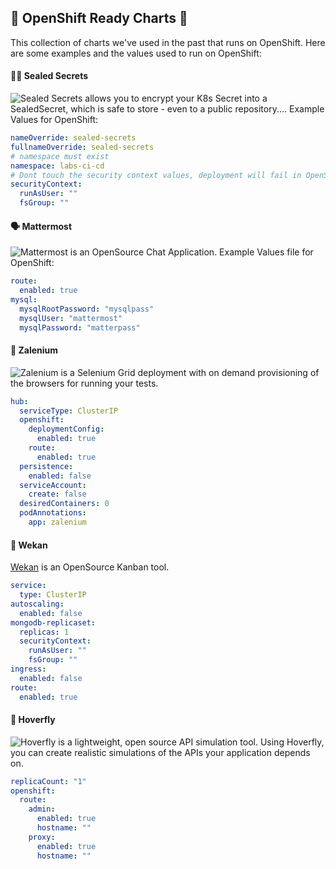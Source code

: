 ## 🧰 OpenShift Ready Charts 🧰
This collection of charts we've used in the past that runs on OpenShift. Here are some examples and the values used to run on OpenShift:

#### 🕵️‍♀️ Sealed Secrets
![Sealed Secrets](https://github.com/helm/charts/tree/master/stable/sealed-secrets) allows you to encrypt your K8s Secret into a SealedSecret, which is safe to store - even to a public repository.... Example Values for OpenShift:

```yaml
nameOverride: sealed-secrets
fullnameOverride: sealed-secrets
# namespace must exist
namespace: labs-ci-cd
# Dont touch the security context values, deployment will fail in OpenShift otherwise.
securityContext:
  runAsUser: ""
  fsGroup: ""
```

#### 🗣 Mattermost
![Mattermost](https://github.com/mattermost/mattermost-helm/tree/master/charts/mattermost-team-edition) is an OpenSource Chat Application. Example Values file for OpenShift:

```yaml
route:
  enabled: true
mysql:
  mysqlRootPassword: "mysqlpass"
  mysqlUser: "mattermost"
  mysqlPassword: "matterpass"
```

#### 🧪 Zalenium
![Zalenium](https://github.com/zalando/zalenium/tree/master/charts/zalenium) is a Selenium Grid deployment with on demand provisioning of the browsers for running your tests.

```yaml
hub:
  serviceType: ClusterIP
  openshift:
    deploymentConfig:
      enabled: true
    route:
      enabled: true
  persistence:
    enabled: false
  serviceAccount:
    create: false
  desiredContainers: 0
  podAnnotations:
    app: zalenium
```

#### 🌮 Wekan
[Wekan](https://github.com/wekan/wekan/tree/master/helm/wekan) is an OpenSource Kanban tool.

```yaml
service:
  type: ClusterIP
autoscaling:
  enabled: false
mongodb-replicaset:
  replicas: 1
  securityContext:
    runAsUser: ""
    fsGroup: ""
ingress:
  enabled: false
route:
  enabled: true
```

#### 🦟 Hoverfly
![Hoverfly](https://github.com/helm/charts/tree/master/incubator/hoverfly) is a lightweight, open source API simulation tool. Using Hoverfly, you can create realistic simulations of the APIs your application depends on.
```yaml
replicaCount: "1"
openshift:
  route:
    admin:
      enabled: true
      hostname: ""
    proxy:
      enabled: true
      hostname: ""
```